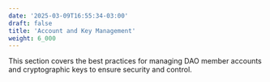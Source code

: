 ```yaml
---
date: '2025-03-09T16:55:34-03:00'
draft: false
title: 'Account and Key Management'
weight: 6_000
---
```


This section covers the best practices for managing DAO member accounts and cryptographic keys to ensure security and control.
